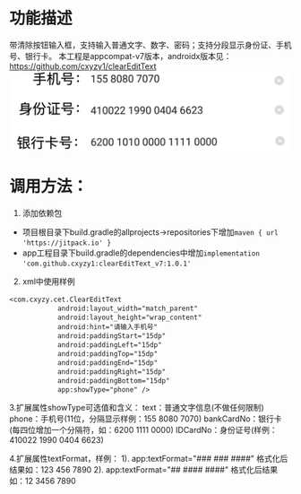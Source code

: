 # 功能描述
带清除按钮输入框，支持输入普通文字、数字、密码；支持分段显示身份证、手机号、银行卡。
本工程是appcompat-v7版本，androidx版本见：https://github.com/cxyzy1/clearEditText
![](https://github.com/cxyzy1/clearEditText/raw/master/screenshot/Screenshot.png)

# 调用方法：
1. 添加依赖包
- 项目根目录下build.gradle的allprojects->repositories下增加`maven { url 'https://jitpack.io' }`
- app工程目录下build.gradle的dependencies中增加`implementation 'com.github.cxyzy1:clearEditText_v7:1.0.1'`
2. xml中使用样例
```
<com.cxyzy.cet.ClearEditText
            android:layout_width="match_parent"
            android:layout_height="wrap_content"
            android:hint="请输入手机号"
            android:paddingStart="15dp"
            android:paddingLeft="15dp"
            android:paddingTop="15dp"
            android:paddingEnd="15dp"
            android:paddingRight="15dp"
            android:paddingBottom="15dp"
            app:showType="phone" />
```
3.扩展属性showType可选值和含义：
text：普通文字信息(不做任何限制)
phone：手机号(11位，分隔显示样例：155 8080 7070)
bankCardNo：银行卡(每四位增加一个分隔符，如：6200 1111 0000)
IDCardNo：身份证号(样例：410022 1990 0404 6623)

4.扩展属性textFormat，样例：
1). app:textFormat="### ### ####"
   格式化后结果如：123 456 7890
2). app:textFormat="## #### ####"
   格式化后结果如：12 3456 7890
